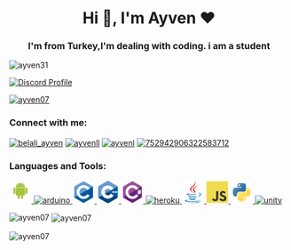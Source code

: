 <h1 align="center">Hi 👋, I'm Ayven ❤️</h1>
<h3 align="center">I'm from Turkey,I'm dealing with coding. i am a student</h3>

<p align="left"> <img src="https://komarev.com/ghpvc/?username=ayven31&label=Profile%20views&color=0e75b6&style=flat" alt="ayven31" /> </p>

[![Discord Profile](https://lanyard-profile-readme.vercel.app/api/752942906322583712?theme=dark&bg=06154a&animated=true&hideDiscrim=false&borderRadius=20px)](https://discord.com/users/752942906322583712)

<p align="left"> <a href="https://github.com/ryo-ma/github-profile-trophy"><img src="https://github-profile-trophy.vercel.app/?username=ayven07" alt="ayven07" /></a> </p>

<h3 align="left">Connect with me:</h3>
<p align="left">
<a href="https://twitter.com/belali_ayven" target="blank"><img align="center" src="https://raw.githubusercontent.com/rahuldkjain/github-profile-readme-generator/master/src/images/icons/Social/twitter.svg" alt="belali_ayven" height="30" width="40" /></a>
<a href="https://www.instagram.com/ayvenll/" target="blank"><img align="center" src="https://raw.githubusercontent.com/rahuldkjain/github-profile-readme-generator/master/src/images/icons/Social/instagram.svg" alt="ayvenll" height="30" width="40" /></a>
<a href="https://www.youtube.com/c/ayvenl" target="blank"><img align="center" src="https://raw.githubusercontent.com/rahuldkjain/github-profile-readme-generator/master/src/images/icons/Social/youtube.svg" alt="ayvenl" height="30" width="40" /></a>
<a href="https://discord.gg/752942906322583712" target="blank"><img align="center" src="https://raw.githubusercontent.com/rahuldkjain/github-profile-readme-generator/master/src/images/icons/Social/discord.svg" alt="752942906322583712" height="30" width="40" /></a>
</p>

<h3 align="left">Languages and Tools:</h3>
<p align="left"> <a href="https://developer.android.com" target="_blank" rel="noreferrer"> <img src="https://raw.githubusercontent.com/devicons/devicon/master/icons/android/android-original-wordmark.svg" alt="android" width="40" height="40"/> </a> <a href="https://www.arduino.cc/" target="_blank" rel="noreferrer"> <img src="https://cdn.worldvectorlogo.com/logos/arduino-1.svg" alt="arduino" width="40" height="40"/> </a> <a href="https://www.cprogramming.com/" target="_blank" rel="noreferrer"> <img src="https://raw.githubusercontent.com/devicons/devicon/master/icons/c/c-original.svg" alt="c" width="40" height="40"/> </a> <a href="https://www.w3schools.com/cpp/" target="_blank" rel="noreferrer"> <img src="https://raw.githubusercontent.com/devicons/devicon/master/icons/cplusplus/cplusplus-original.svg" alt="cplusplus" width="40" height="40"/> </a> <a href="https://www.w3schools.com/cs/" target="_blank" rel="noreferrer"> <img src="https://raw.githubusercontent.com/devicons/devicon/master/icons/csharp/csharp-original.svg" alt="csharp" width="40" height="40"/> </a> <a href="https://heroku.com" target="_blank" rel="noreferrer"> <img src="https://www.vectorlogo.zone/logos/heroku/heroku-icon.svg" alt="heroku" width="40" height="40"/> </a> <a href="https://www.java.com" target="_blank" rel="noreferrer"> <img src="https://raw.githubusercontent.com/devicons/devicon/master/icons/java/java-original.svg" alt="java" width="40" height="40"/> </a> <a href="https://developer.mozilla.org/en-US/docs/Web/JavaScript" target="_blank" rel="noreferrer"> <img src="https://raw.githubusercontent.com/devicons/devicon/master/icons/javascript/javascript-original.svg" alt="javascript" width="40" height="40"/> </a> <a href="https://www.python.org" target="_blank" rel="noreferrer"> <img src="https://raw.githubusercontent.com/devicons/devicon/master/icons/python/python-original.svg" alt="python" width="40" height="40"/> </a> <a href="https://unity.com/" target="_blank" rel="noreferrer"> <img src="https://www.vectorlogo.zone/logos/unity3d/unity3d-icon.svg" alt="unity" width="40" height="40"/> </a> </p>

<p><img align="left" src="https://github-readme-stats.vercel.app/api/top-langs?username=ayven07&show_icons=true&locale=en&layout=compact" alt="ayven07" /></p>

<p>&nbsp;<img align="center" src="https://github-readme-stats.vercel.app/api?username=ayven07&show_icons=true&locale=en" alt="ayven07" /></p>

<p><img align="center" src="https://github-readme-streak-stats.herokuapp.com/?user=ayven07&" alt="ayven07" /></p>
